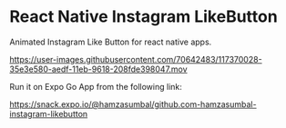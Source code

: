 

# React Native Instagram LikeButton
Animated Instagram Like Button for react native apps. 

https://user-images.githubusercontent.com/70642483/117370028-35e3e580-aedf-11eb-9618-208fde398047.mov


Run it on Expo Go App from the following link:

https://snack.expo.io/@hamzasumbal/github.com-hamzasumbal-instagram-likebutton



